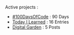 Active projects :

- [#100DaysOfCode](https://github.com/narze/100daysofcode) : 90 Days
- [Today I Learned](https://github.com/narze/til) : 16 Entries
- [Digital Garden](https://monosor.com) : 5 Posts
